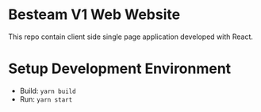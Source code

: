 # Besteam V1 Web Website

This repo contain client side single page application developed with React.

# Setup Development Environment

- Build: `yarn build`
- Run: `yarn start`
